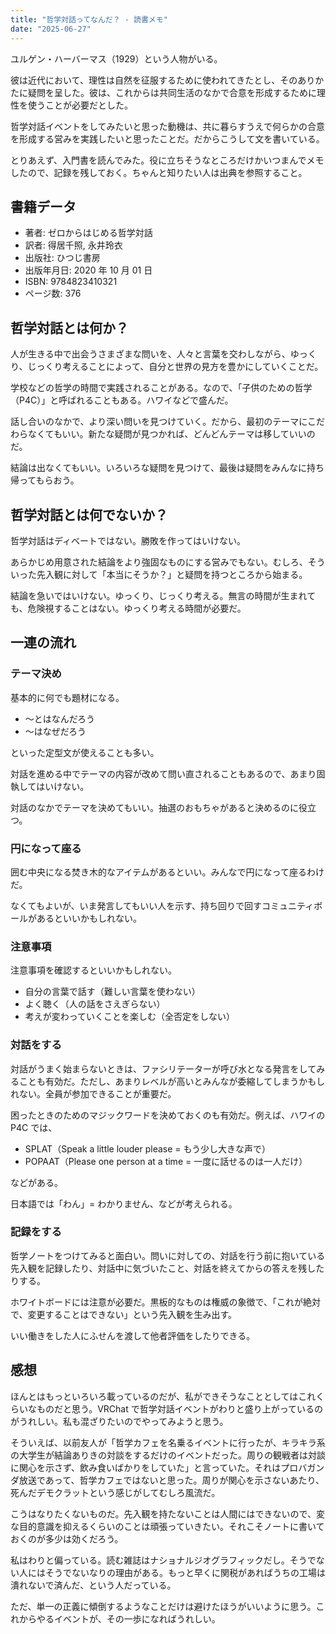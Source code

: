 ```yaml
---
title: "哲学対話ってなんだ？ - 読書メモ"
date: "2025-06-27"
---
```


ユルゲン・ハーバーマス（1929）という人物がいる。

彼は近代において、理性は自然を征服するために使われてきたとし、そのありかたに疑問を呈した。彼は、これからは共同生活のなかで合意を形成するために理性を使うことが必要だとした。

哲学対話イベントをしてみたいと思った動機は、共に暮らすうえで何らかの合意を形成する営みを実践したいと思ったことだ。だからこうして文を書いている。

とりあえず、入門書を読んでみた。役に立ちそうなところだけかいつまんでメモしたので、記録を残しておく。ちゃんと知りたい人は出典を参照すること。

## 書籍データ

- 著者: ゼロからはじめる哲学対話
- 訳者: 得居千照, 永井玲衣
- 出版社: ひつじ書房
- 出版年月日: 2020 年 10 月 01 日
- ISBN: 9784823410321
- ページ数: 376

## 哲学対話とは何か？

人が生きる中で出会うさまざまな問いを、人々と言葉を交わしながら、ゆっくり、じっくり考えることによって、自分と世界の見方を豊かにしていくことだ。

学校などの哲学の時間で実践されることがある。なので、「子供のための哲学（P4C）」と呼ばれることもある。ハワイなどで盛んだ。

話し合いのなかで、より深い問いを見つけていく。だから、最初のテーマにこだわらなくてもいい。新たな疑問が見つかれば、どんどんテーマは移していいのだ。

結論は出なくてもいい。いろいろな疑問を見つけて、最後は疑問をみんなに持ち帰ってもらおう。

## 哲学対話とは何でないか？

哲学対話はディベートではない。勝敗を作ってはいけない。

あらかじめ用意された結論をより強固なものにする営みでもない。むしろ、そういった先入観に対して「本当にそうか？」と疑問を持つところから始まる。

結論を急いではいけない。ゆっくり、じっくり考える。無言の時間が生まれても、危険視することはない。ゆっくり考える時間が必要だ。

## 一連の流れ

### テーマ決め

基本的に何でも題材になる。

- ～とはなんだろう
- ～はなぜだろう

といった定型文が使えることも多い。

対話を進める中でテーマの内容が改めて問い直されることもあるので、あまり固執してはいけない。

対話のなかでテーマを決めてもいい。抽選のおもちゃがあると決めるのに役立つ。

### 円になって座る

囲む中央になる焚き木的なアイテムがあるといい。みんなで円になって座るわけだ。

なくてもよいが、いま発言してもいい人を示す、持ち回りで回すコミュニティボールがあるといいかもしれない。

### 注意事項

注意事項を確認するといいかもしれない。

- 自分の言葉で話す（難しい言葉を使わない）
- よく聴く（人の話をさえぎらない）
- 考えが変わっていくことを楽しむ（全否定をしない）

### 対話をする

対話がうまく始まらないときは、ファシリテーターが呼び水となる発言をしてみることも有効だ。ただし、あまりレベルが高いとみんなが委縮してしまうかもしれない。全員が参加できることが重要だ。

困ったときのためのマジックワードを決めておくのも有効だ。例えば、ハワイの P4C では、

- SPLAT（Speak a little louder please = もう少し大きな声で）
- POPAAT（Please one person at a time = 一度に話せるのは一人だけ）

などがある。

日本語では「わん」= わかりません、などが考えられる。

### 記録をする

哲学ノートをつけてみると面白い。問いに対しての、対話を行う前に抱いている先入観を記録したり、対話中に気づいたこと、対話を終えてからの答えを残したりする。

ホワイトボードには注意が必要だ。黒板的なものは権威の象徴で、「これが絶対で、変更することはできない」という先入観を生み出す。

いい働きをした人にふせんを渡して他者評価をしたりできる。

## 感想

ほんとはもっといろいろ載っているのだが、私ができそうなこととしてはこれくらいなものだと思う。VRChat で哲学対話イベントがわりと盛り上がっているのがうれしい。私も混ざりたいのでやってみようと思う。

そういえば、以前友人が「哲学カフェを名乗るイベントに行ったが、キラキラ系の大学生が結論ありきの対談をするだけのイベントだった。周りの観戦者は対談に関心を示さず、飲み食いばかりをしていた」と言っていた。それはプロバガンダ放送であって、哲学カフェではないと思った。周りが関心を示さないあたり、死んだデモクラットという感じがしてむしろ風流だ。

こうはなりたくないものだ。先入観を持たないことは人間にはできないので、変な目的意識を抑えるくらいのことは頑張っていきたい。それこそノートに書いておくのが多少は効くだろう。

私はわりと偏っている。読む雑誌はナショナルジオグラフィックだし。そうでない人にはそうでないなりの理由がある。もっと早くに関税があればうちの工場は潰れないで済んだ、という人だっている。

ただ、単一の正義に傾倒するようなことだけは避けたほうがいいように思う。これからやるイベントが、その一歩になればうれしい。